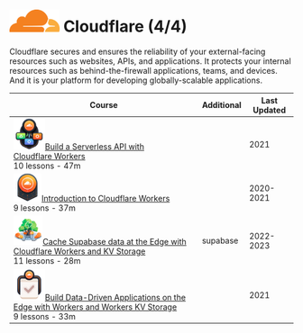 # <img src="https://raw.githubusercontent.com/Zenfection/Image/master/2023/07/06-13-59-01-NET-6676335b.png" title="" alt="NET-6676335b.png" width="89"> Cloudflare (4/4)

Cloudflare secures and ensures the reliability of your external-facing resources such as websites, APIs, and applications. It protects your internal resources such as behind-the-firewall applications, teams, and devices. And it is your platform for developing globally-scalable applications.

| Course                                                                                                                                                                                                                                                                                                                                                                                     | Additional | Last Updated |
| ------------------------------------------------------------------------------------------------------------------------------------------------------------------------------------------------------------------------------------------------------------------------------------------------------------------------------------------------------------------------------------------ | ---------- | ------------ |
| <img title="" src="https://raw.githubusercontent.com/Zenfection/Image/master/2023/07/06-14-00-23-EGH_cloudflare-workers_424_2x.webp" alt="EGH_cloudflare-workers_424_2x.webp" width="56">[Build a Serverless API with Cloudflare Workers](https://egghead.io/courses/build-a-serverless-api-with-cloudflare-workers-d67ca551)<br>10 lessons - 47m                                          |            | 2021         |
| <img title="" src="https://raw.githubusercontent.com/Zenfection/Image/master/2023/07/06-14-00-31-EGH_IntroCloudFlareWorkers_Final.webp" alt="EGH_IntroCloudFlareWorkers_Final.webp" width="50">[Introduction to Cloudflare Workers](https://egghead.io/courses/introduction-to-cloudflare-workers-5aa3) <br>9 lessons - 37m                                                                |            | 2020-2021    |
| <img title="" src="https://raw.githubusercontent.com/Zenfection/Image/master/2023/07/06-14-00-34-Supabase_1000_px.webp" alt="Supabase_1000_px.webp" width="52">[Cache Supabase data at the Edge with Cloudflare Workers and KV Storage](https://egghead.io/courses/cache-supabase-data-at-the-edge-with-cloudflare-workers-and-kv-storage-883c7959) <br>11 lessons - 28m                   | supabase   | 2022-2023    |
| <img title="" src="https://raw.githubusercontent.com/Zenfection/Image/master/2023/07/06-14-00-36-egh_cloudflare-kv_2000.webp" alt="egh_cloudflare-kv_2000.webp" width="56">[Build Data-Driven Applications on the Edge with Workers and Workers KV Storage](https://egghead.io/courses/build-data-driven-applications-on-the-edge-with-workers-and-workers-kv-4932f3ea)<br>9 lessons - 33m |            | 2021         |
